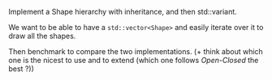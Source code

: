 Implement a Shape hierarchy with inheritance, and then std::variant.

We want to be able to have a ```std::vector<Shape>``` and easily iterate over it to draw all the shapes.

Then benchmark to compare the two implementations. (+ think about which one is the nicest to use and to extend (which one follows *Open-Closed* the best ?))